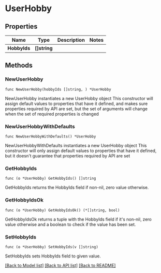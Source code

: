 # UserHobby

## Properties

Name | Type | Description | Notes
------------ | ------------- | ------------- | -------------
**HobbyIds** | **[]string** |  | 

## Methods

### NewUserHobby

`func NewUserHobby(hobbyIds []string, ) *UserHobby`

NewUserHobby instantiates a new UserHobby object
This constructor will assign default values to properties that have it defined,
and makes sure properties required by API are set, but the set of arguments
will change when the set of required properties is changed

### NewUserHobbyWithDefaults

`func NewUserHobbyWithDefaults() *UserHobby`

NewUserHobbyWithDefaults instantiates a new UserHobby object
This constructor will only assign default values to properties that have it defined,
but it doesn't guarantee that properties required by API are set

### GetHobbyIds

`func (o *UserHobby) GetHobbyIds() []string`

GetHobbyIds returns the HobbyIds field if non-nil, zero value otherwise.

### GetHobbyIdsOk

`func (o *UserHobby) GetHobbyIdsOk() (*[]string, bool)`

GetHobbyIdsOk returns a tuple with the HobbyIds field if it's non-nil, zero value otherwise
and a boolean to check if the value has been set.

### SetHobbyIds

`func (o *UserHobby) SetHobbyIds(v []string)`

SetHobbyIds sets HobbyIds field to given value.



[[Back to Model list]](../README.md#documentation-for-models) [[Back to API list]](../README.md#documentation-for-api-endpoints) [[Back to README]](../README.md)


